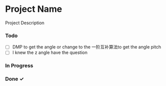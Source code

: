 # Project Name

Project Description

### Todo

- [ ] DMP to get the angle or change to the 一阶互补算法to get the angle pitch  
- [ ] I knew the z angle have the question  

### In Progress


### Done ✓


